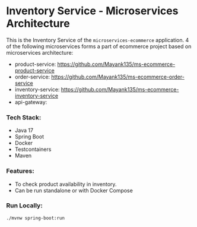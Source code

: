 # Inventory Service - Microservices Architecture
This is the Inventory Service of the `microservices-ecommerce` application.
4 of the following microservices forms a part of ecommerce project based on microservices architecture:
- product-service: https://github.com/Mayank135/ms-ecommerce-product-service
- order-service: https://github.com/Mayank135/ms-ecommerce-order-service
- inventory-service: https://github.com/Mayank135/ms-ecommerce-inventory-service
- api-gateway: 

### Tech Stack:
- Java 17
- Spring Boot
- Docker
- Testcontainers
- Maven

### Features:
- To check product availability in inventory.
- Can be run standalone or with Docker Compose

### Run Locally:

```bash
./mvnw spring-boot:run
